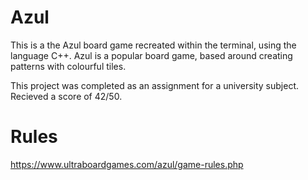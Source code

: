 # Azul
This is a the Azul board game recreated within the terminal, using the language C++.
Azul is a popular board game, based around creating patterns with colourful tiles.

This project was completed as an assignment for a university subject.
Recieved a score of 42/50.

# Rules
https://www.ultraboardgames.com/azul/game-rules.php

